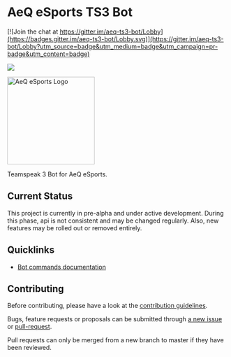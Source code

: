 # AeQ eSports TS3 Bot

[![Join the chat at https://gitter.im/aeq-ts3-bot/Lobby](https://badges.gitter.im/aeq-ts3-bot/Lobby.svg)](https://gitter.im/aeq-ts3-bot/Lobby?utm_source=badge&utm_medium=badge&utm_campaign=pr-badge&utm_content=badge)

![](https://travis-ci.org/glains/aeq-ts3-bot.svg?branch=master)

<img src="https://aeq-esports.de/news/images/news/7d7519f8ab78cb658a827ff1d08ad2cd3d90803f.png" alt="AeQ eSports Logo" width="200" height="200">

Teamspeak 3 Bot for AeQ eSports.

## Current Status

This project is currently in pre-alpha and under active development. During this phase, api is not consistent and may be changed regularly. Also, new features may be rolled out or removed entirely.

## Quicklinks

* [Bot commands documentation](https://github.com/glains/aeq-esports-ts3-bot/wiki/Commands)

## Contributing

Before contributing, please have a look at the [contribution guidelines]().

Bugs, feature requests or proposals can be submitted through [a new issue](https://github.com/glains/aeq-esports-ts3-bot/issues/new) or [pull-request](https://github.com/glains/aeq-esports-ts3-bot/compare).

Pull requests can only be merged from a new branch to master if they have been reviewed.
